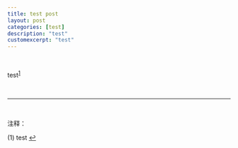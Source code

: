 ```yaml
---
title: test post
layout: post
categories: [test]
description: "test"
customexcerpt: "test"
---
```


&nbsp;  

test<sup id='n1'>[1](#ftn)</sup>

&nbsp;  

------

&nbsp;  

<a name="ftn">注释：</a>

(1) test [↩](#n1)


